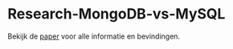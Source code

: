 # Research-MongoDB-vs-MySQL

Bekijk de [paper](https://github.com/AdrianMrn/Research-MongoDB-vs-MySQL/blob/master/Paper.pdf) voor alle informatie en bevindingen.